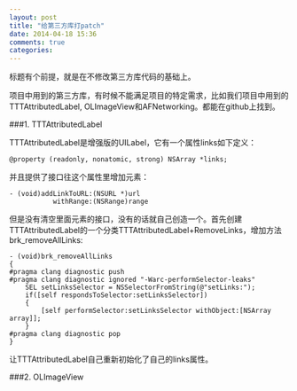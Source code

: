 ```yaml
---
layout: post
title: "给第三方库打patch"
date: 2014-04-18 15:36
comments: true
categories: 
---
```


标题有个前提，就是在不修改第三方库代码的基础上。

项目中用到的第三方库，有时候不能满足项目的特定需求，比如我们项目中用到的TTTAttributedLabel, OLImageView和AFNetworking。都能在github上找到。

###1. TTTAttributedLabel

TTTAttributedLabel是增强版的UILabel，它有一个属性links如下定义：

```
@property (readonly, nonatomic, strong) NSArray *links;
```

并且提供了接口往这个属性里增加元素：

```
- (void)addLinkToURL:(NSURL *)url
           withRange:(NSRange)range
```

但是没有清空里面元素的接口，没有的话就自己创造一个。首先创建TTTAttributedLabel的一个分类TTTAttributedLabel+RemoveLinks，增加方法brk_removeAllLinks:

```
- (void)brk_removeAllLinks
{
#pragma clang diagnostic push
#pragma clang diagnostic ignored "-Warc-performSelector-leaks"
    SEL setLinksSelector = NSSelectorFromString(@"setLinks:");
    if([self respondsToSelector:setLinksSelector])
    {
        [self performSelector:setLinksSelector withObject:[NSArray array]];
    }
#pragma clang diagnostic pop
}
```
让TTTAttributedLabel自己重新初始化了自己的links属性。

###2. OLImageView